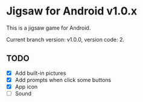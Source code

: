 # Jigsaw for Android v1.0.x

This is a jigsaw game for Android.

Current branch version: v1.0.0, version code: 2.

## TODO

- [x] Add built-in pictures
- [x] Add prompts when click some buttons
- [x] App icon
- [ ] Sound

